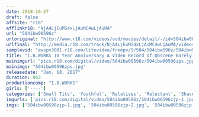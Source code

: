 ```yaml
---
date: 2018-10-27
draft: false
affsite: "r18"
afflinkr18: "NjA4LjEuMS4xLjAuMC4wLjAuMA"
url: "504ibw00596z"
urloriginal: "http://www.r18.com/videos/vod/movies/detail/-/id=504ibw00596z"
urlfinal: "http://media.r18.com/track/NjA4LjEuMS4xLjAuMC4wLjAuMA/videos/vod/movies/detail/-/id=504ibw00596z"
samplevid: "awspv3001.r18.com/litevideo/freepv/5/504/504ibw596z/504ibw596z_dmb_w.mp4"
title: "I.B.WORKS 10 Year Anniversary A Video Record Of Obscene Barely Legal Footage 16 Hours"
mainimgurl: "pics.r18.com/digital/video/504ibw00596z/504ibw00596zps.jpg"
mainimgs: "504ibw00596zps.jpg"
releasedate: "Jan. 18, 2017"
duration: 963
productioncomp: "I.B.WORKS"
girls: ['----']
categories: ['Small Tits', 'Youthful', 'Relatives', 'Reluctant', 'Shaved Pussy', 'Voyeur', 'Creampie', 'Compilation', 'Homemade', 'Hi-Def']
imgurls: ['pics.r18.com/digital/video/504ibw00596z/504ibw00596zjp-1.jpg', 'pics.r18.com/digital/video/504ibw00596z/504ibw00596zjp-2.jpg', 'pics.r18.com/digital/video/504ibw00596z/504ibw00596zjp-3.jpg', 'pics.r18.com/digital/video/504ibw00596z/504ibw00596zjp-4.jpg', 'pics.r18.com/digital/video/504ibw00596z/504ibw00596zjp-5.jpg', 'pics.r18.com/digital/video/504ibw00596z/504ibw00596zjp-6.jpg', 'pics.r18.com/digital/video/504ibw00596z/504ibw00596zjp-7.jpg', 'pics.r18.com/digital/video/504ibw00596z/504ibw00596zjp-8.jpg', 'pics.r18.com/digital/video/504ibw00596z/504ibw00596zjp-9.jpg', 'pics.r18.com/digital/video/504ibw00596z/504ibw00596zjp-10.jpg', 'pics.r18.com/digital/video/504ibw00596z/504ibw00596zjp-11.jpg', 'pics.r18.com/digital/video/504ibw00596z/504ibw00596zjp-12.jpg', 'pics.r18.com/digital/video/504ibw00596z/504ibw00596zjp-13.jpg', 'pics.r18.com/digital/video/504ibw00596z/504ibw00596zjp-14.jpg', 'pics.r18.com/digital/video/504ibw00596z/504ibw00596zjp-15.jpg', 'pics.r18.com/digital/video/504ibw00596z/504ibw00596zjp-16.jpg', 'pics.r18.com/digital/video/504ibw00596z/504ibw00596zjp-17.jpg', 'pics.r18.com/digital/video/504ibw00596z/504ibw00596zjp-18.jpg', 'pics.r18.com/digital/video/504ibw00596z/504ibw00596zjp-19.jpg', 'pics.r18.com/digital/video/504ibw00596z/504ibw00596zjp-20.jpg']
imgs: ['504ibw00596zjp-1.jpg', '504ibw00596zjp-2.jpg', '504ibw00596zjp-3.jpg', '504ibw00596zjp-4.jpg', '504ibw00596zjp-5.jpg', '504ibw00596zjp-6.jpg', '504ibw00596zjp-7.jpg', '504ibw00596zjp-8.jpg', '504ibw00596zjp-9.jpg', '504ibw00596zjp-10.jpg', '504ibw00596zjp-11.jpg', '504ibw00596zjp-12.jpg', '504ibw00596zjp-13.jpg', '504ibw00596zjp-14.jpg', '504ibw00596zjp-15.jpg', '504ibw00596zjp-16.jpg', '504ibw00596zjp-17.jpg', '504ibw00596zjp-18.jpg', '504ibw00596zjp-19.jpg', '504ibw00596zjp-20.jpg']
---
```

